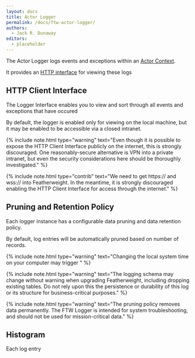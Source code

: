 ```yaml
---
layout: docs
title: Actor Logger
permalink: /docs/ftw-actor-logger/
authors:
  - Jack R. Dunaway
editors:
  - placeholder
---
```


The Actor Logger logs events and exceptions within
an [Actor Context](/docs/ftw-actor-context/).

It provides an [HTTP interface](#http-client-interface)
for viewing these logs




## HTTP Client Interface

The Logger Interface enables you to view and sort through
all events and exceptions that have occured

By default, the logger is enabled only for viewing
on the local machine, but it may be enabled to be accessible
via a closed intranet.

{% include note.html type="warning" text="Even though it is possible to expose the HTTP Client Interface publicly on the internet, this is strongly discouraged. One reasonably-secure alternative is VPN into a private intranet, but even the security considerations here should be thoroughly investigated." %}

{% include note.html type="contrib" text="We need to get https:// and wss:// into Featherweight. In the meantime, it is strongly discouraged enabling the HTTP Client Interface for access through the internet." %}


## Pruning and Retention Policy

Each logger instance has a configurable data pruning and
data retention policy.

By default, log entries will be automatically pruned based
on number of records.


{% include note.html type="warning" text="Changing the local system time on your computer may trigger " %}

{% include note.html type="warning" text="The logging schema may change without warning when upgrading Featherweight, including dropping existing tables. Do not rely upon this the persistence or durability of this log or its structure for business-critical purposes." %}

{% include note.html type="warning" text="The pruning policy removes data permanently. The FTW Logger is intended for system troubleshooting, and should not be used for mission-critical data." %}

## Histogram

Each log entry 